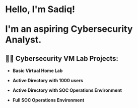 <h1>Hello, I'm Sadiq!
  
  I'm an aspiring Cybersecurity Analyst.

<h2>👨‍💻 Cybersecurity VM Lab Projects:</h2>


- <b>Basic Virtual Home Lab</b>


- <b>Active Directory with 1000 users</b>


- <b>Active Directory with SOC Operations Environment</b>


- <b>Full SOC Operations Environment</b>
